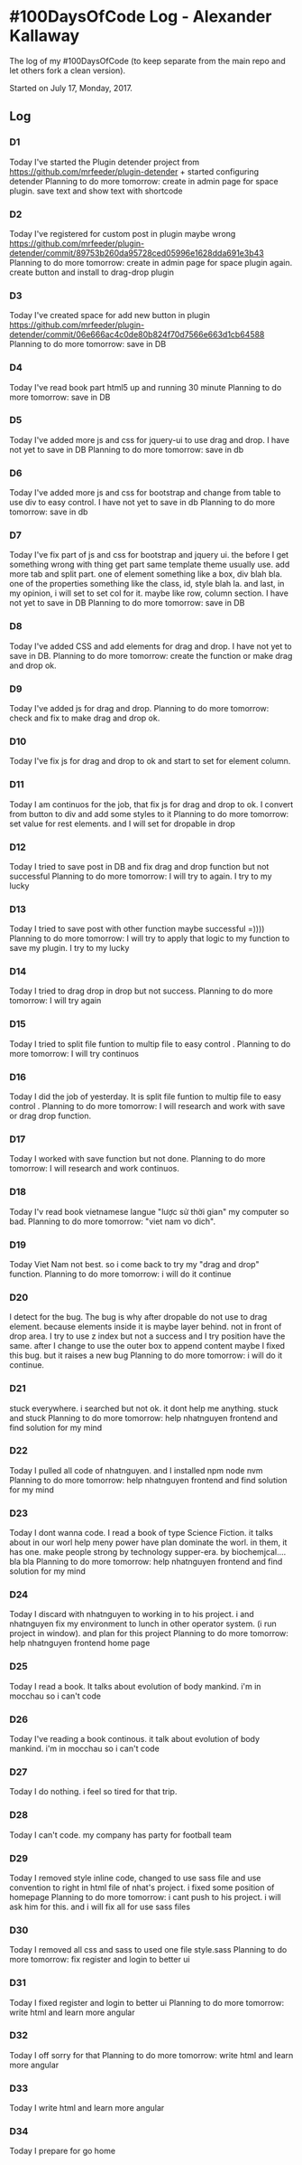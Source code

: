 # #100DaysOfCode Log - Alexander Kallaway
The log of my #100DaysOfCode (to keep separate from the main repo and let others fork a clean version).

Started on July 17, Monday, 2017.

## Log

### D1
Today I've started the Plugin detender project from https://github.com/mrfeeder/plugin-detender + started configuring detender
Planning to do more tomorrow: create in admin page for space plugin. save text and show text with shortcode

### D2
Today I've registered for custom post in plugin maybe wrong https://github.com/mrfeeder/plugin-detender/commit/89753b260da95728ced05996e1628dda691e3b43
Planning to do more tomorrow: create in admin page for space plugin again. create button and install to drag-drop plugin

### D3
Today I've created space for add new button in plugin  https://github.com/mrfeeder/plugin-detender/commit/06e666ac4c0de80b824f70d7566e663d1cb64588
Planning to do more tomorrow: save in DB

### D4
Today I've read book part html5 up and running 30 minute
Planning to do more tomorrow: save in DB

### D5
Today I've added more js and css for jquery-ui to use drag and drop. I have not yet to save in DB
Planning to do more tomorrow: save in db

### D6
Today I've added more js and css for bootstrap and change from table to use div to easy control. I have not yet to save in db
Planning to do more tomorrow: save in db


### D7
Today I've fix part of js and css for bootstrap and jquery ui. the before I get something wrong with thing get part same template theme usually use. add more tab and split part. one of element something like a box, div blah bla. one of the properties something like the class, id, style blah la. and last, in my opinion, i will set to set col for it. maybe like row, column section. I have not yet to save in DB
Planning to do more tomorrow: save in DB


### D8
Today I've added CSS and add elements for drag and drop. I have not yet to save in DB.
Planning to do more tomorrow: create the function or make drag and drop ok.

### D9
Today I've added js for drag and drop.
Planning to do more tomorrow: check and fix to make drag and drop ok.

### D10
Today I've fix js for drag and drop to ok and start to set for element column.

### D11
Today I am continuos for the job, that fix js for drag and drop to ok. I convert from button to div and add some styles to it
Planning to do more tomorrow: set value for rest elements. and I will set for dropable in drop

### D12
Today I tried to save post in DB and fix drag and drop function but not successful
Planning to do more tomorrow: I will try to again. I try to my lucky

### D13
Today I tried to save post with other function maybe successful =))))
Planning to do more tomorrow: I will try to apply that logic to my function to save my plugin. I try to my lucky

### D14
Today I tried to drag drop in drop but not success.
Planning to do more tomorrow: I will try again


### D15
Today I tried to split file funtion to multip file to easy control .
Planning to do more tomorrow: I will try continuos

### D16
Today I did the job of yesterday. It is split file funtion to multip file to easy control .
Planning to do more tomorrow: I will research and work with save or drag drop function.

### D17
Today I worked with save function but not done.
Planning to do more tomorrow: I will research and work continuos.

### D18
Today I'v read book vietnamese langue "lược sử thời gian" my computer so bad.
Planning to do more tomorrow: "viet nam vo dich".

### D19
Today Viet Nam not best. so i come back to try my "drag and drop" function.
Planning to do more tomorrow: i will do it continue

### D20
I detect for the bug. The bug is why after dropable do not use to drag element. because elements inside it is maybe layer behind. not in front of drop area.  I try to use z index but not a success and I try position have the same.
after I change to use the outer box to append content maybe I fixed this bug. but it raises a new bug
Planning to do more tomorrow: i will do it continue.


### D21
stuck everywhere. i searched but not ok. it dont help me anything. stuck and stuck
Planning to do more tomorrow: help nhatnguyen frontend and find solution for my mind


### D22
Today I pulled all code of nhatnguyen. and I installed npm node nvm
Planning to do more tomorrow: help nhatnguyen frontend and find solution for my mind


### D23
Today I dont wanna code. I read a book of type Science Fiction. it talks about in our worl help meny power have plan dominate the worl. in them, it has one. make people strong by technology supper-era. by biochemjcal.... bla bla
Planning to do more tomorrow: help nhatnguyen frontend and find solution for my mind


### D24
Today I discard with nhatnguyen to working in to his project. i and nhatnguyen fix my environment to lunch in other operator system. (i run project in window). and plan for this project
Planning to do more tomorrow: help nhatnguyen frontend home page

### D25
Today I read a book. It talks about evolution of body mankind.
i'm in mocchau so i can't code

### D26
Today I've reading a book continous. it talk about evolution of body mankind.
i'm in mocchau so i can't code

### D27
Today I do nothing. i feel so tired for that trip.

### D28
Today I can't code. my company has party for football team

### D29
Today I removed style inline code, changed to use sass file and use convention to right in html file of nhat's project. i fixed some position of homepage
Planning to do more tomorrow: i cant push to his project. i will ask him for this. and i will fix all for use sass files

### D30
Today I removed all css and sass to used one file style.sass
Planning to do more tomorrow: fix register and login to better ui

### D31
Today I fixed register and login to better ui
Planning to do more tomorrow: write html and learn more angular


### D32
Today I off sorry for that
Planning to do more tomorrow: write html and learn more angular


### D33
Today I write html and learn more angular


### D34
Today I prepare for go home

